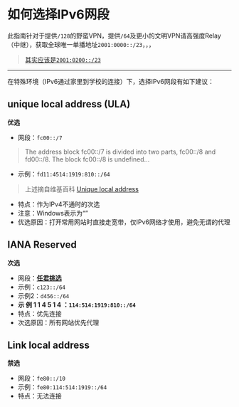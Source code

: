 # 如何选择IPv6网段

此指南针对于提供`/128`的野蛮VPN，提供`/64`及更小的文明VPN请高强度Relay（中继），获取全球唯一单播地址`2001:0000::/23`，，，
> [其实应该是`2001:0200::/23`](https://www.iana.org/assignments/ipv6-unicast-address-assignments/ipv6-unicast-address-assignments.xhtml)
---
在特殊环境（IPv6通过家里到学校的连接）下，选择IPv6网段有如下建议：

## unique local address (ULA)
**优选**
* 网段：`fc00::/7`
> The address block fc00::/7 is divided into two parts, fc00::/8 and fd00::/8.
> The block fc00::/8 is undefined...
* 示例：`fd11:4514:1919:810::/64`
> 上述摘自维基百科 [Unique local address](https://en.wikipedia.org/wiki/Unique_local_address)
* 特点：作为IPv4不通时的次选
* 注意：Windows表示为“”
* 优选原因：打开常用网站时直接走宽带，仅IPv6网络才使用，避免无谓的代理

## IANA Reserved
**次选**
* 网段：[**任君挑选**](https://www.iana.org/assignments/ipv6-address-space/ipv6-address-space.xhtml)
* 示例：`c123::/64`
* 示例2：`d456::/64`
* **示 例 1 1 4 5 1 4 ：`114:514:1919:810::/64`**
* 特点：优先连接
* 次选原因：所有网站优先代理

## Link local address
**禁选**
* 网段：`fe80::/10`
* 示例：`fe80:114:514:1919::/64`
* 特点：无法连接

